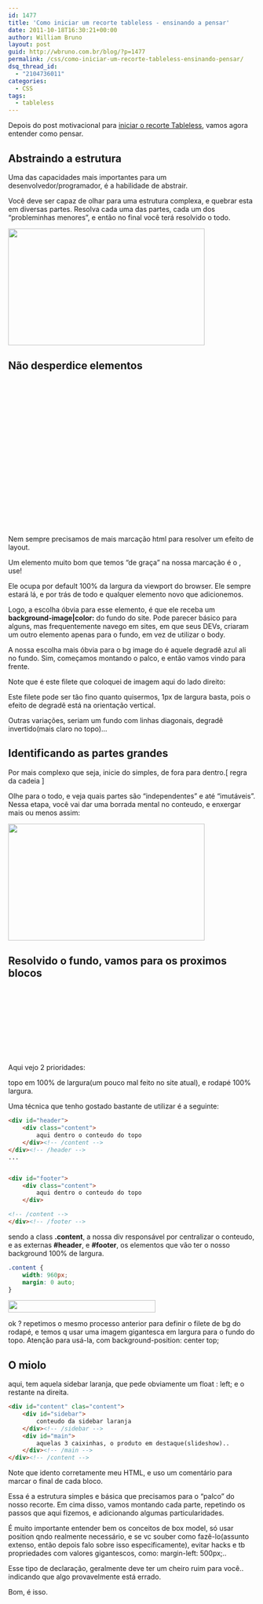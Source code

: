 ```yaml
---
id: 1477
title: 'Como iniciar um recorte tableless - ensinando a pensar'
date: 2011-10-18T16:30:21+00:00
author: William Bruno
layout: post
guid: http://wbruno.com.br/blog/?p=1477
permalink: /css/como-iniciar-um-recorte-tableless-ensinando-pensar/
dsq_thread_id:
  - "2104736011"
categories:
  - CSS
tags:
  - tableless
---
```

Depois do post motivacional para [iniciar o recorte Tableless](https://wbruno.com.br/css/como-iniciar-um-recorte-tableless-comece/), vamos agora entender como pensar.

<!--more-->

## Abstraindo a estrutura

Uma das capacidades mais importantes para um desenvolvedor/programador, é a habilidade de abstrair.

Você deve ser capaz de olhar para uma estrutura complexa, e quebrar esta em diversas partes. Resolva cada uma das partes, cada um dos &#8220;probleminhas menores&#8221;, e então no final você terá resolvido o todo.

[<img src="/wp-content/uploads/2011/10/lay1.jpg" alt="" title="lay1" width="400" height="238" class="aligncenter size-full wp-image-1490" srcset="/wp-content/uploads/2011/10/lay1.jpg 400w, /wp-content/uploads/2011/10/lay1-300x178.jpg 300w" sizes="(max-width: 400px) 100vw, 400px" />](/wp-content/uploads/2011/10/lay1.jpg)

## Não desperdice elementos

[<img src="/wp-content/uploads/2011/10/filete1-12x300.jpg" alt="" title="filete" width="12" height="300" class="alignright size-medium wp-image-1496" srcset="/wp-content/uploads/2011/10/filete1-12x300.jpg 12w, /wp-content/uploads/2011/10/filete1.jpg 24w" sizes="(max-width: 12px) 100vw, 12px" />](/wp-content/uploads/2011/10/filete1.jpg)

Nem sempre precisamos de mais marcação html para resolver um efeito de layout.

Um elemento muito bom que temos &#8220;de graça&#8221; na nossa marcação é o <body>, use!

Ele ocupa por default 100% da largura da viewport do browser. Ele sempre estará lá, e por trás de todo e qualquer elemento novo que adicionemos.

Logo, a escolha óbvia para esse elemento, é que ele receba um **background-image|color:** do fundo do site. Pode parecer básico para alguns, mas frequentemente navego em sites, em que seus DEVs, criaram um outro elemento apenas para o fundo, em vez de utilizar o body.

A nossa escolha mais óbvia para o bg image do <body> é aquele degradê azul ali no fundo. Sim, começamos montando o palco, e então vamos vindo para frente.

Note que é este filete que coloquei de imagem aqui do lado direito:

Este filete pode ser tão fino quanto quisermos, 1px de largura basta, pois o efeito de degradê está na orientação vertical.

Outras variações, seriam um fundo com linhas diagonais, degradê invertido(mais claro no topo)&#8230;

## Identificando as partes grandes

Por mais complexo que seja, inicie do simples, de fora para dentro.[ regra da cadeia ]

Olhe para o todo, e veja quais partes são &#8220;independentes&#8221; e até &#8220;imutáveis&#8221;. Nessa etapa, você vai dar uma borrada mental no conteudo, e enxergar mais ou menos assim:

[<img src="/wp-content/uploads/2011/10/borrado1.jpg" alt="" title="borrado1" width="400" height="238" class="aligncenter size-full wp-image-1487" srcset="/wp-content/uploads/2011/10/borrado1.jpg 400w, /wp-content/uploads/2011/10/borrado1-300x178.jpg 300w" sizes="(max-width: 400px) 100vw, 400px" />](/wp-content/uploads/2011/10/borrado1.jpg)

## Resolvido o fundo, vamos para os proximos blocos

[<img src="/wp-content/uploads/2011/10/bgrodape2.jpg" alt="" title="bgrodape" width="5" height="140" class="alignleft size-full wp-image-1509" style="margin-right: 20px;" />](/wp-content/uploads/2011/10/bgrodape2.jpg)

Aqui vejo 2 prioridades:

topo em 100% de largura(um pouco mal feito no site atual), e rodapé 100% largura.

Uma técnica que tenho gostado bastante de utilizar é a seguinte:

<div style="clear: both;">
</div>

``` html
<div id="header">
    <div class="content">
        aqui dentro o conteudo do topo
    </div><!-- /content -->
</div><!-- /header -->
...


<div id="footer">
    <div class="content">
        aqui dentro o conteudo do topo
    </div>

<!-- /content -->
</div><!-- /footer -->
```

sendo a class **.content**, a nossa div responsável por centralizar o conteudo, e as externas **#header**, e **#footer**, os elementos que vão ter o nosso background 100% de largura.

``` css
.content {
    width: 960px;
    margin: 0 auto;
}
```

[<img src="/wp-content/uploads/2011/10/bgtopo-300x25.jpg" alt="" title="bgtopo" width="300" height="25" class="aligncenter size-medium wp-image-1507" srcset="/wp-content/uploads/2011/10/bgtopo-300x25.jpg 300w, /wp-content/uploads/2011/10/bgtopo.jpg 400w" sizes="(max-width: 300px) 100vw, 300px" />](/wp-content/uploads/2011/10/bgtopo.jpg)

ok ? repetimos o mesmo processo anterior para definir o filete de bg do rodapé, e temos q usar uma imagem gigantesca em largura para o fundo do topo. Atenção para usá-la, com background-position: center top;

## O miolo

aqui, tem aquela sidebar laranja, que pede obviamente um float : left; e o restante na direita.

``` html
<div id="content" clas="content">
    <div id="sidebar">
        conteudo da sidebar laranja
    </div><!-- /sidebar -->
    <div id="main">
        aquelas 3 caixinhas, o produto em destaque(slideshow)..
    </div><!-- /main -->
</div><!-- /content -->
```

Note que idento corretamente meu HTML, e uso um comentário para marcar o final de cada bloco.

Essa é a estrutura simples e básica que precisamos para o &#8220;palco&#8221; do nosso recorte. Em cima disso, vamos montando cada parte, repetindo os passos que aqui fizemos, e adicionando algumas particularidades.

É muito importante entender bem os conceitos de box model, só usar position qndo realmente necessário, e se vc souber como fazê-lo(assunto extenso, então depois falo sobre isso especificamente), evitar hacks e tb propriedades com valores gigantescos, como: margin-left: 500px;..

Esse tipo de declaração, geralmente deve ter um cheiro ruim para você.. indicando que algo provavelmente está errado.

Bom, é isso.
